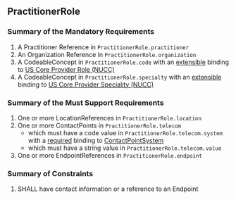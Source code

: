 ## PractitionerRole

### Summary of the Mandatory Requirements
1.  A Practitioner Reference  in `PractitionerRole.practitioner`
1.  An Organization Reference  in `PractitionerRole.organization`
1.  A  CodeableConcept  in `PractitionerRole.code`
with an [extensible](http://hl7.org/fhir/R4/terminologies.html#extensible)
 binding to [US Core Provider Role (NUCC)](http://hl7.org/fhir/us/core/ValueSet/us-core-provider-role)
1.  A  CodeableConcept  in `PractitionerRole.specialty`
with an [extensible](http://hl7.org/fhir/R4/terminologies.html#extensible)
 binding to [US Core Provider Speciality (NUCC)](http://hl7.org/fhir/us/core/ValueSet/us-core-provider-specialty)

### Summary of the Must Support Requirements
1. One or more LocationReferences  in `PractitionerRole.location`
1. One or more ContactPoints  in `PractitionerRole.telecom`
   - which must have a  code value  in `PractitionerRole.telecom.system`
with a [required](http://hl7.org/fhir/R4/terminologies.html#required)
 binding to [ContactPointSystem](http://hl7.org/fhir/ValueSet/contact-point-system|4.0.0)
   - which must have a  string value  in `PractitionerRole.telecom.value`
1. One or more EndpointReferences  in `PractitionerRole.endpoint`

### Summary of Constraints
1. SHALL have contact information or a reference to an Endpoint